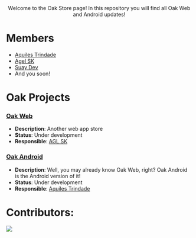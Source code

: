 <div align="center">
   Welcome to the Oak Store page!
   In this repository you will find all Oak Web and Android updates!
</div>

# Members

- [Aquiles Trindade](https://github.com/aquilesTrindade)
- [Agel SK](https://github.com/aglsk)
- [Suay Dev](https://github.com/devsuay)
- And you soon!

# Oak Projects

### [Oak Web](https://github.com/Oak-Store/Oak-Web)
- **Description**: Another web app store
- **Status**: Under development 
- **Responsible**: [AGL SK](https://github.com/aglsk)

### [Oak Android](https://github.com/Oak-Store/Oak-Android)
- **Description**: Well, you may already know Oak Web, right? Oak Android is the Android version of it!
- **Status**: Under development 
- **Responsible**: [Aquiles Trindade](https://github.com/aquilesTrindade)

# Contributors:

<a href="https://github.com/Oak-Store/graphs/contributors">
  <img src="https://contrib.rocks/image?repo=Oak-Store" />
</a>
